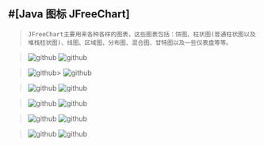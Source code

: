 #[Java 图标 JFreeChart]
--------------


> `JFreeChart主要用来各种各样的图表，这些图表包括：饼图、柱状图(普通柱状图以及堆栈柱状图)、线图、区域图、分布图、混合图、甘特图以及一些仪表盘等等。` 

> ![github](http://www.oschina.net/uploads/img/201009/16163301_Zf9R.png)
> ![github](http://www.oschina.net/uploads/img/201009/16163302_vtQq.png)

> ![github](http://www.oschina.net/uploads/img/201009/16163302_LcuR.png)> 
> ![github](http://www.oschina.net/uploads/img/201009/16163303_o2Rh.png)

> ![github](http://www.oschina.net/uploads/img/201009/16163304_RqwE.png)
> ![github](http://www.oschina.net/uploads/img/201009/16163304_41ZM.png)

> ![github](http://www.oschina.net/uploads/img/201009/16163305_mP2E.png)
> ![github](http://www.oschina.net/uploads/img/201009/16163305_Oyt0.png)

> ![github](http://www.oschina.net/uploads/img/201009/16163305_gBl2.png)
> ![github](http://www.oschina.net/uploads/img/201009/16163306_WYfH.png)

> ![github](http://www.oschina.net/uploads/img/201009/16163306_6NbQ.png)
> ![github](http://www.oschina.net/uploads/img/201009/16163307_YBrc.png)
